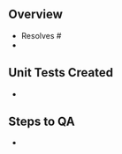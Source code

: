 ## Overview

- Resolves #<number>
- <Description of all changes made and features implemented>


## Unit Tests Created

- <Briefly describe unit tests that were created>


## Steps to QA

- <Steps for a reviewer to QA your work> 

